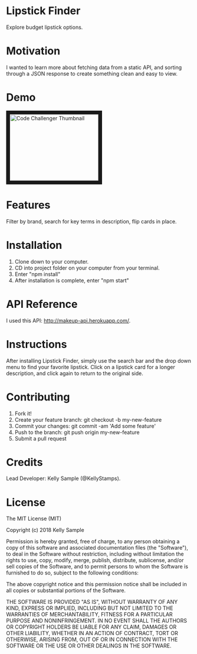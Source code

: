 # Lipstick Finder 
Explore budget lipstick options.  
# Motivation 
I wanted to learn more about fetching data from a static API, and sorting through a JSON response to create something clean and easy to view. 
# Demo
<a href="https://www.youtube.com/watch?v=Riu_P4xfWLU" target="_blank"><img src="http://img.youtube.com/vi/Riu_P4xfWLU/0.jpg" 
alt="Code Challenger Thumbnail" width="240" height="180" border="10" /></a>

# Features 
Filter by brand, search for key terms in description, flip cards in place.
# Installation 
1. Clone down to your computer. 
2. CD into project folder on your computer from your terminal.
3. Enter "npm install"
4. After installation is complete, enter "npm start"
# API Reference 
I used this API: http://makeup-api.herokuapp.com/.
# Instructions
After installing Lipstick Finder, simply use the search bar and the drop down menu to find your favorite lipstick. Click on a lipstick card for a longer description, and click again to return to the original side.
# Contributing 
1. Fork it!
2. Create your feature branch: git checkout -b my-new-feature
3. Commit your changes: git commit -am 'Add some feature'
4. Push to the branch: git push origin my-new-feature
5. Submit a pull request
# Credits
Lead Developer: Kelly Sample (@KellyStamps).
# License 
The MIT License (MIT)

Copyright (c) 2018 Kelly Sample

Permission is hereby granted, free of charge, to any person obtaining a copy of this software and associated documentation files (the "Software"), to deal in the Software without restriction, including without limitation the rights to use, copy, modify, merge, publish, distribute, sublicense, and/or sell copies of the Software, and to permit persons to whom the Software is furnished to do so, subject to the following conditions:

The above copyright notice and this permission notice shall be included in all copies or substantial portions of the Software.

THE SOFTWARE IS PROVIDED "AS IS", WITHOUT WARRANTY OF ANY KIND, EXPRESS OR IMPLIED, INCLUDING BUT NOT LIMITED TO THE WARRANTIES OF MERCHANTABILITY, FITNESS FOR A PARTICULAR PURPOSE AND NONINFRINGEMENT. IN NO EVENT SHALL THE AUTHORS OR COPYRIGHT HOLDERS BE LIABLE FOR ANY CLAIM, DAMAGES OR OTHER LIABILITY, WHETHER IN AN ACTION OF CONTRACT, TORT OR OTHERWISE, ARISING FROM, OUT OF OR IN CONNECTION WITH THE SOFTWARE OR THE USE OR OTHER DEALINGS IN THE SOFTWARE.
